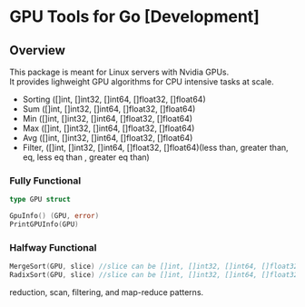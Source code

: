 # GPU Tools for Go [Development]
## Overview

This package is meant for Linux servers with Nvidia GPUs.\
It provides lighweight GPU algorithms for CPU intensive tasks at scale.
- Sorting ([]int, []int32, []int64, []float32, []float64)
- Sum ([]int, []int32, []int64, []float32, []float64)
- Min ([]int, []int32, []int64, []float32, []float64)
- Max ([]int, []int32, []int64, []float32, []float64)
- Avg ([]int, []int32, []int64, []float32, []float64)
- Filter, ([]int, []int32, []int64, []float32, []float64)(less than, greater than, eq, less eq than , greater eq than)


### Fully Functional

```go
type GPU struct

GpuInfo() (GPU, error)
PrintGPUInfo(GPU)
```

### Halfway Functional

```go
MergeSort(GPU, slice) //slice can be []int, []int32, []int64, []float32, []float64
RadixSort(GPU, slice) //slice can be []int, []int32, []int64, []float32, []float64
```

reduction, 
scan, 
filtering, 
and map-reduce patterns.